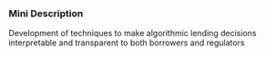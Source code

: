 ### Mini Description

Development of techniques to make algorithmic lending decisions interpretable and transparent to both borrowers and regulators
